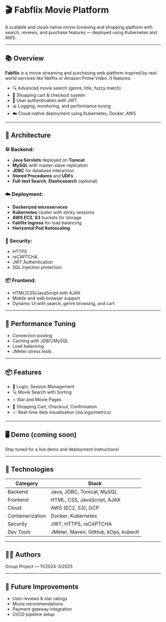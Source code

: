 # 🎬 Fabflix Movie Platform

A scalable and cloud-native movie browsing and shopping platform with search, reviews, and purchase features — deployed using Kubernetes and AWS.

---

## 📚 Overview

**Fabflix** is a movie streaming and purchasing web platform inspired by real-world services like Netflix or Amazon Prime Video. It features:

- 🔍 Advanced movie search (genre, title, fuzzy match)
- 🛒 Shopping cart & checkout system
- 🧑 User authentication with JWT
- 📊 Logging, monitoring, and performance tuning
- ☁️ Cloud-native deployment using Kubernetes, Docker, AWS

---

## 🧱 Architecture

### ⚙️ Backend:
- **Java Servlets** deployed on **Tomcat**
- **MySQL** with master-slave replication
- **JDBC** for database interaction
- **Stored Procedures** and **UDFs**
- **Full-text Search**, **Elasticsearch** (optional)

### ☁️ Deployment:
- **Dockerized microservices**
- **Kubernetes** cluster with sticky sessions
- **AWS EC2**, **S3** buckets for storage
- **Fabflix Ingress** for load balancing
- **Horizontal Pod Autoscaling**

### 🔐 Security:
- HTTPS
- reCAPTCHA
- JWT Authentication
- SQL Injection protection

### 📦 Frontend:
- HTML/CSS/JavaScript with AJAX
- Mobile and web browser support
- Dynamic UI with search, genre browsing, and cart

---

## 🧪 Performance Tuning

- Connection pooling
- Caching with JDBC/MySQL
- Load balancing
- JMeter stress tests

---

## 📦 Features

- 👥 Login, Session Management
- 🔍 Movie Search with Sorting
- ⭐ Star and Movie Pages
- 🛒 Shopping Cart, Checkout, Confirmation
- 📈 Real-time data visualization (via logs/metrics)

---

## 🖥️ Demo (coming soon)

Stay tuned for a live demo and deployment instructions!

---

## 📁 Technologies

| Category       | Stack                                  |
|----------------|---------------------------------------|
| Backend        | Java, JDBC, Tomcat, MySQL             |
| Frontend       | HTML, CSS, JavaScript, AJAX           |
| Cloud          | AWS (EC2, S3), GCP                    |
| Containerization | Docker, Kubernetes                    |
| Security       | JWT, HTTPS, reCAPTCHA                 |
| Dev Tools      | JMeter, Maven, GitHub, kOps, kubectl  |

---

## 👨‍💻 Authors

Group Project — 11/2024-3/2025

---

## 🧠 Future Improvements

- User reviews & star ratings
- Movie recommendations
- Payment gateway integration
- CI/CD pipeline setup


